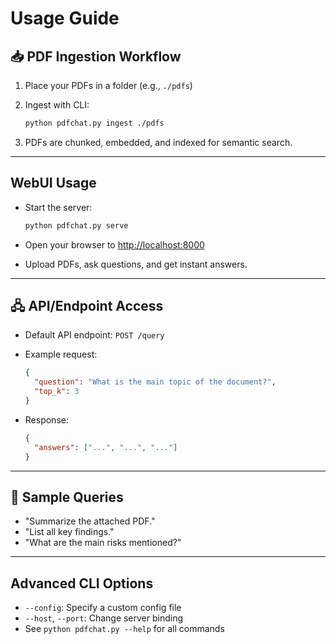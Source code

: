 # Usage Guide

## 📥 PDF Ingestion Workflow

1. Place your PDFs in a folder (e.g., `./pdfs`)
2. Ingest with CLI:

   ```sh
   python pdfchat.py ingest ./pdfs
   ```

3. PDFs are chunked, embedded, and indexed for semantic search.

---

## WebUI Usage

- Start the server:

  ```sh
  python pdfchat.py serve
  ```

- Open your browser to [http://localhost:8000](http://localhost:8000)
- Upload PDFs, ask questions, and get instant answers.

---

## 🖧 API/Endpoint Access

- Default API endpoint: `POST /query`
- Example request:

  ```json
  {
    "question": "What is the main topic of the document?",
    "top_k": 3
  }
  ```

- Response:

  ```json
  {
    "answers": ["...", "...", "..."]
  }
  ```

---

## 📝 Sample Queries

- "Summarize the attached PDF."
- "List all key findings."
- "What are the main risks mentioned?"

---

## Advanced CLI Options

- `--config`: Specify a custom config file
- `--host`, `--port`: Change server binding
- See `python pdfchat.py --help` for all commands
